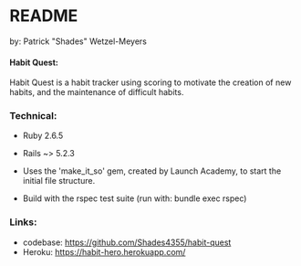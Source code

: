 # README
 by: Patrick "Shades" Wetzel-Meyers

#### Habit Quest:
Habit Quest is a habit tracker using scoring to motivate the creation of new habits, and the maintenance of difficult habits.


### Technical:
* Ruby 2.6.5

* Rails ~> 5.2.3

* Uses the 'make_it_so' gem, created by Launch Academy, to start the initial file structure.

* Build with the rspec test suite
(run with: bundle exec rspec)

### Links:
* codebase: https://github.com/Shades4355/habit-quest
* Heroku: https://habit-hero.herokuapp.com/
